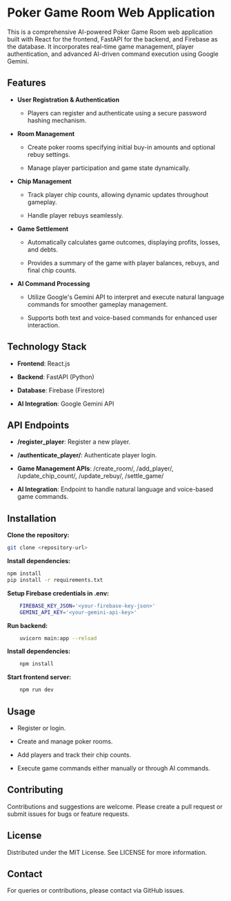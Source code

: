 # Poker Game Room Web Application

This is a comprehensive AI-powered Poker Game Room web application built with React for the frontend, FastAPI for the backend, and Firebase as the database. It incorporates real-time game management, player authentication, and advanced AI-driven command execution using Google Gemini.

## Features

- **User Registration & Authentication**

    - Players can register and authenticate using a secure password hashing mechanism.

- **Room Management**

    - Create poker rooms specifying initial buy-in amounts and optional rebuy settings.

    - Manage player participation and game state dynamically.

- **Chip Management**

    - Track player chip counts, allowing dynamic updates throughout gameplay.

    - Handle player rebuys seamlessly.

- **Game Settlement**

    - Automatically calculates game outcomes, displaying profits, losses, and debts.

    - Provides a summary of the game with player balances, rebuys, and final chip counts.

- **AI Command Processing**

    - Utilize Google's Gemini API to interpret and execute natural language commands for smoother gameplay management.

    - Supports both text and voice-based commands for enhanced user interaction.


## Technology Stack

- **Frontend**: React.js

- **Backend**: FastAPI (Python)

- **Database**: Firebase (Firestore)

- **AI Integration**: Google Gemini API

## API Endpoints

- **/register_player**: Register a new player.

- **/authenticate_player/**: Authenticate player login.

- **Game Management APIs**: /create_room/, /add_player/, /update_chip_count/, /update_rebuy/, /settle_game/

- **AI Integration**: Endpoint to handle natural language and voice-based game commands.

## Installation

**Clone the repository:**

```bash
git clone <repository-url>
```

**Install dependencies:**

```bash
npm install
pip install -r requirements.txt
```

**Setup Firebase credentials in .env:**
```bash
    FIREBASE_KEY_JSON='<your-firebase-key-json>'
    GEMINI_API_KEY='<your-gemini-api-key>'
```

**Run backend:**
```bash
    uvicorn main:app --reload
```

**Install dependencies:**
```bash
    npm install
```

**Start frontend server:**
```bash
    npm run dev
```

## Usage
    
- Register or login.

- Create and manage poker rooms.

- Add players and track their chip counts.

- Execute game commands either manually or through AI commands.

## Contributing

Contributions and suggestions are welcome. Please create a pull request or submit issues for bugs or feature requests.

## License

Distributed under the MIT License. See LICENSE for more information.

## Contact

For queries or contributions, please contact via GitHub issues.